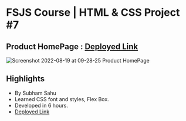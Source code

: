 # FSJS Course | HTML & CSS Project #7

## Product HomePage : [Deployed Link](https://incandescent-squirrel-af0844.netlify.app/)

![Screenshot 2022-08-19 at 09-28-25 Product HomePage](https://user-images.githubusercontent.com/43786036/185540816-b9d3adc7-9d54-4dc6-a962-aec1710fd9ba.png)



## Highlights
- By Subham Sahu
- Learned CSS font and styles, Flex Box.
- Developed in 6 hours.
- [Deployed Link](https://incandescent-squirrel-af0844.netlify.app/)
